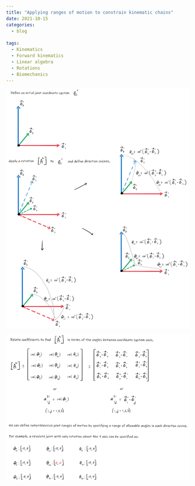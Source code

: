 ```yaml
---
title: "Applying ranges of motion to constrain kinematic chains"
date: 2021-10-15
categories:
  - blog

tags:
  - Kinematics
  - Forward kinematics
  - Linear algebra
  - Rotations
  - Biomechanics
---
```




<p align="center">
  <img src="/assets/images/ROM-forward-kinematics/fig1.png" width="1200">
</p>

<p align="center">
  <img src="/assets/images/ROM-forward-kinematics/fig2.png" width="1200">
</p>

